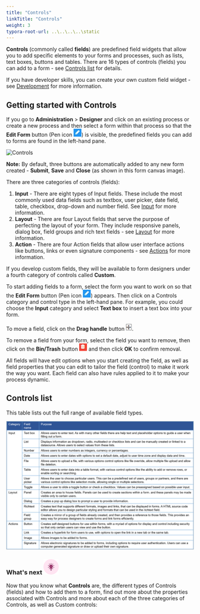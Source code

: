 ```yaml
---
title: "Controls"
linkTitle: "Controls"
weight: 3
typora-root-url: ..\..\..\..\static
---
```


**Controls** (commonly called **fields**) are predefined field widgets that allow you to add specific elements to your forms and processes, such as lists, text boxes, buttons and tables. There are 16 types of controls (fields) you can add to a form - see [Controls list](#controls-list) for details.

If you have developer skills,  you can create your own custom field widget - see [Development](/docs/low-code/) for more information.



## Getting started with Controls ##

If you go to **Administration** > **Designer** and click on an existing process or create a new process and then select a form within that process so that the **Edit Form** button (Pen icon ![Pen button](/images/penicon.png)) is visible, the predefined fields you can add to forms are found in the left-hand pane.

![Controls](/images/access-controlsmenu-selectfForm.jpg)

**Note:** By default, three buttons are automatically added to any new form created - **Submit**, **Save** and **Close** (as shown in this form canvas image).

There are three categories of controls (fields):

1. **Input** - There are eight types of Input fields. These include the most commonly used data fields such as textbox, user picker, date field, table, checkbox, drop-down and number field. See [Input](/docs/platform/controls/input/) for more information. 
2. **Layout** - There are four Layout fields that serve the purpose of perfecting the layout of your form. They include responsive panels, dialog box, field groups and rich text fields - see [Layout](/docs/platform/controls/layout/) for more information.
3. **Action** - There are four Action fields that allow user interface actions like buttons, links or even signature components - see [Actions](/docs/platform/controls/actions/) for more information.

If you develop custom fields, they will be available to form designers under a fourth category of controls called **Custom**.

To start adding fields to a form, select the form you want to work on so that the **Edit Form** button (Pen icon ![Pen button](/images/penicon.png)) appears. Then click on a Controls category and control type in the left-hand pane. For example, you could choose the **Input** category and select **Text box** to insert a text box into your form. 

To move a field, click on the **Drag handle** button ![Drag handle button](/images/draghandlewhite-frame.png).

To remove a field from your form, select the field you want to remove, then click on the **Bin/Trash** button ![Bin icon](/images/binicon.png) and then click **OK** to confirm removal.

All fields will have edit options when you start creating the field, as well as field properties that you can edit to tailor the field (control) to make it work the way you want. Each field can also have rules applied to it to make your process dynamic.



## Controls list ##

This table lists out the full range of available field types.

![Form controls](/images/fields-controls-list-table.jpg)



### What's next  ![Idea icon](/images/18.png) ###

Now that you know what **Controls** are, the different types of Controls (fields) and how to add them to a form, find out more about the properties associated with Controls and more about each of the three categories of Controls, as well as Custom controls: